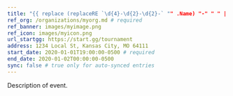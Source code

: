 ```yaml
---
title: "{{ replace (replaceRE `\d{4}-\d{2}-\d{2}-` "" .Name) "-" " " | title }}"
ref_org: /organizations/myorg.md # required
ref_banner: images/myimage.png
ref_icon: images/myicon.png
url_startgg: https://start.gg/tournament
address: 1234 Local St, Kansas City, MO 64111
start_date: 2020-01-01T19:00:00-0500 # required
end_date: 2020-01-02T00:00:00-0500
sync: false # true only for auto-synced entries
---
```


Description of event.